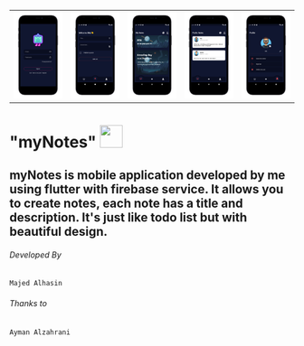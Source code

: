 
<table>
  <tr>
    <td><img src="screenshots/1.png?raw=true"</td>
    <td><img src="screenshots/2.png?raw=true" </td>
    <td><img src="screenshots/3.png?raw=true" </td>
    <td><img src="screenshots/4.png?raw=true" </td>
    <td><img src="screenshots/5.png?raw=true" </td>
  </tr>
 </table>





# "myNotes" <img src="https://svgshare.com/i/UP8.svg" width="40" height="40">
myNotes is mobile application developed by me using flutter with firebase service. It allows you to create notes, each note has a title and description. It's just like todo list but with beautiful design.
------------
###### Developed By
`Majed Alhasin` 
###### Thanks to
`Ayman Alzahrani`
